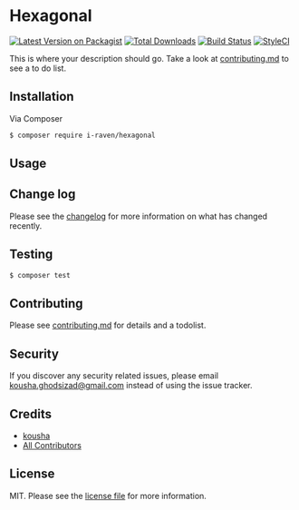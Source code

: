 # Hexagonal

[![Latest Version on Packagist][ico-version]][link-packagist]
[![Total Downloads][ico-downloads]][link-downloads]
[![Build Status][ico-travis]][link-travis]
[![StyleCI][ico-styleci]][link-styleci]

This is where your description should go. Take a look at [contributing.md](contributing.md) to see a to do list.

## Installation

Via Composer

``` bash
$ composer require i-raven/hexagonal
```

## Usage

## Change log

Please see the [changelog](changelog.md) for more information on what has changed recently.

## Testing

``` bash
$ composer test
```

## Contributing

Please see [contributing.md](contributing.md) for details and a todolist.

## Security

If you discover any security related issues, please email kousha.ghodsizad@gmail.com instead of using the issue tracker.

## Credits

- [kousha][link-author]
- [All Contributors][link-contributors]

## License

MIT. Please see the [license file](license.md) for more information.

[ico-version]: https://img.shields.io/packagist/v/i-raven/hexagonal.svg?style=flat-square
[ico-downloads]: https://img.shields.io/packagist/dt/i-raven/hexagonal.svg?style=flat-square
[ico-travis]: https://img.shields.io/travis/i-raven/hexagonal/master.svg?style=flat-square
[ico-styleci]: https://styleci.io/repos/12345678/shield

[link-packagist]: https://packagist.org/packages/i-raven/hexagonal
[link-downloads]: https://packagist.org/packages/i-raven/hexagonal
[link-travis]: https://travis-ci.org/i-raven/hexagonal
[link-styleci]: https://styleci.io/repos/12345678
[link-author]: https://github.com/i-raven
[link-contributors]: ../../contributors
